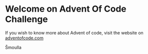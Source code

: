 <H1>Welcome on Advent Of Code Challenge</H1>

<p>If you wish to know more 
about Advent of code, visit the website on 
<a href="http://adventofcode.com/">adventofcode.com</a></p>
<p>Šmoulla</p></p>
